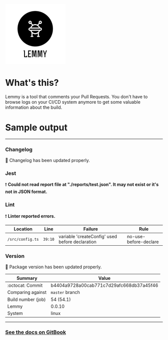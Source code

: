 ![Lemmy Logo](docs/lemmy.svg)

# What's this?

Lemmy is a tool that comments your Pull Requests. You don't have to browse logs on your CI/CD system anymore to get some valuable information about the build.

# Sample output

___

### Changelog
:tada: Changelog has been updated properly.

### Jest
:exclamation: **Could not read report file at "./reports/test.json". It may not exist or it's not in JSON format.**

### Lint
:exclamation: **Linter reported errors.**

Location | Line | Failure | Rule
--- | --- | --- | ---
`/src/config.ts` | `39:10` | variable 'createConfig' used before declaration | no-use-before-declare


### Version
:tada: Package version has been updated properly.

Summary | Value
--- | ---
:octocat: Commit | b4404a9728a00cab771c7d29afc668db37a45f46
Comparing against | `master` branch
Build number (job) | 54 (54.1)
Lemmy | 0.0.10
System | linux

___

### [See the docs on GitBook](https://h-1.gitbook.io/lemmy/)
